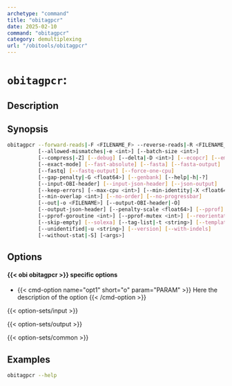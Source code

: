 ```yaml
---
archetype: "command"
title: "obitagpcr"
date: 2025-02-10
command: "obitagpcr"
category: demultiplexing
url: "/obitools/obitagpcr"
---
```


# `obitagpcr`:

## Description 



## Synopsis

```bash
obitagpcr --forward-reads|-F <FILENAME_F> --reverse-reads|-R <FILENAME_R>
          [--allowed-mismatches|-e <int>] [--batch-size <int>]
          [--compress|-Z] [--debug] [--delta|-D <int>] [--ecopcr] [--embl]
          [--exact-mode] [--fast-absolute] [--fasta] [--fasta-output]
          [--fastq] [--fastq-output] [--force-one-cpu]
          [--gap-penalty|-G <float64>] [--genbank] [--help|-h|-?]
          [--input-OBI-header] [--input-json-header] [--json-output]
          [--keep-errors] [--max-cpu <int>] [--min-identity|-X <float64>]
          [--min-overlap <int>] [--no-order] [--no-progressbar]
          [--out|-o <FILENAME>] [--output-OBI-header|-O]
          [--output-json-header] [--penalty-scale <float64>] [--pprof]
          [--pprof-goroutine <int>] [--pprof-mutex <int>] [--reorientate]
          [--skip-empty] [--solexa] [--tag-list|-t <string>] [--template]
          [--unidentified|-u <string>] [--version] [--with-indels]
          [--without-stat|-S] [<args>]
```

## Options

#### {{< obi obitagpcr >}} specific options

- {{< cmd-option name="opt1" short="o" param="PARAM" >}}
  Here the description of the option
  {{< /cmd-option >}}

{{< option-sets/input >}}

{{< option-sets/output >}}

{{< option-sets/common >}}

## Examples

```bash
obitagpcr --help
```
